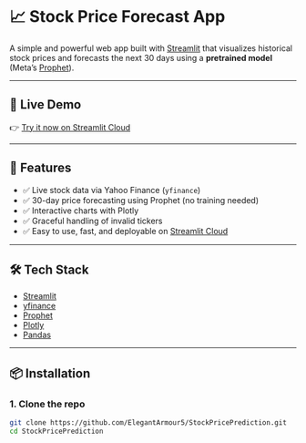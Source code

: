 # 📈 Stock Price Forecast App

A simple and powerful web app built with [Streamlit](https://streamlit.io) that visualizes historical stock prices and forecasts the next 30 days using a **pretrained model** (Meta’s [Prophet](https://facebook.github.io/prophet/)).

---

## 🚀 Live Demo

👉 [Try it now on Streamlit Cloud](https://stockpricepredictionprophet.streamlit.app/)

---

## 🔮 Features

- ✅ Live stock data via Yahoo Finance (`yfinance`)
- ✅ 30-day price forecasting using Prophet (no training needed)
- ✅ Interactive charts with Plotly
- ✅ Graceful handling of invalid tickers
- ✅ Easy to use, fast, and deployable on [Streamlit Cloud](https://streamlit.io/cloud)

---

## 🛠 Tech Stack

- [Streamlit](https://streamlit.io/)
- [yfinance](https://pypi.org/project/yfinance/)
- [Prophet](https://facebook.github.io/prophet/)
- [Plotly](https://plotly.com/)
- [Pandas](https://pandas.pydata.org/)

---

## 📦 Installation

### 1. Clone the repo
```bash
git clone https://github.com/ElegantArmour5/StockPricePrediction.git
cd StockPricePrediction
